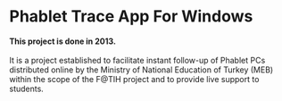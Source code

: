 # Phablet Trace App For Windows
<strong>This project is done in 2013.</strong><br/><br/>
It is a project established to facilitate instant follow-up of Phablet PCs distributed online by the Ministry of National Education of Turkey (MEB) within the scope of the F@TIH project and to provide live support to students.
